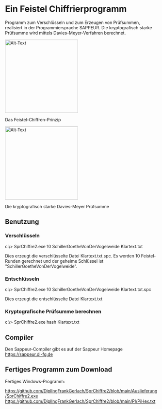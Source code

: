 # Ein Feistel Chiffrierprogramm 
Programm zum Verschlüsseln und zum Erzeugen von Prüfsummen, realisiert in der Programmiersprache SAPPEUR.
Die kryptografisch starke Prüfsumme wird mittels Davies-Meyer-Verfahren berechnet.

<img src="https://upload.wikimedia.org/wikipedia/commons/f/fa/Feistel_cipher_diagram_en.svg" alt="Alt-Text" width="240">

Das Feistel-Chiffren-Prinzip

<img src="https://upload.wikimedia.org/wikipedia/commons/5/53/Davies-Meyer_hash.svg" alt="Alt-Text" width="240">

Die kryptografisch starke Davies-Meyer Prüfsumme




## Benutzung

### Verschlüsseln
c:\\> SprChiffre2.exe 10 SchillerGoetheVonDerVogelweide Klartext.txt

Dies erzeugt die verschlüsselte Datei Klartext.txt.spc. Es werden 10 Feistel-Runden gerechnet und der geheime Schlüssel ist "SchillerGoetheVonDerVogelweide".

### Entschlüsseln
c:\\> SprChiffre2.exe 10 SchillerGoetheVonDerVogelweide Klartext.txt.spc

Dies erzeugt die entschlüsselte Datei Klartext.txt

### Kryptografische Prüfsumme berechnen

c:\\> SprChiffre2.exe hash Klartext.txt


## Compiler
Den Sappeur-Compiler gibt es auf der Sappeur Homepage https://sappeur.di-fg.de

## Fertiges Programm zum Download
Fertiges Windows-Programm: 

https://github.com/DiplIngFrankGerlach/SprChiffre2/blob/main/Auslieferung/SprChiffre2.exe
https://github.com/DiplIngFrankGerlach/SprChiffre2/blob/main/PI/PiHex.txt
